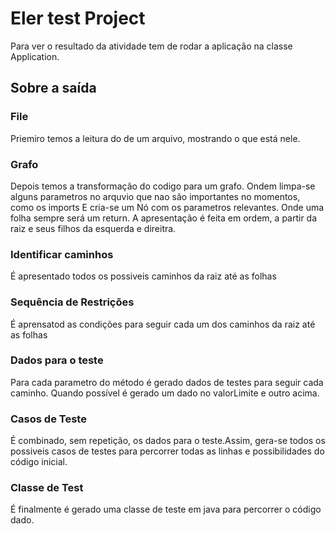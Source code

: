 # Eler test Project

Para ver o resultado da atividade tem de rodar a aplicação na classe Application.

## Sobre a saída

### File
Priemiro temos a leitura do de um arquivo, mostrando o que está nele.

### Grafo

Depois temos a transformação do codigo para um grafo. 
Ondem limpa-se alguns parametros no arquvio que nao são importantes no momentos, como os imports
E cria-se um Nó com os parametros relevantes. Onde uma folha sempre será um return.
A apresentação é feita em ordem, a partir da raiz e seus filhos da esquerda e direitra.

### Identificar caminhos

É apresentado todos os possiveis caminhos da raiz até as folhas

### Sequência de Restrições

É aprensatod as condições para seguir cada um dos caminhos da raiz até as folhas

### Dados para o teste

Para cada parametro do método é gerado dados de testes para seguir cada caminho.
Quando possível é gerado um dado no valorLimite e outro acima.

### Casos de Teste

É combinado, sem repetição, os dados para o teste.Assim, gera-se todos os possiveis casos de testes para
percorrer todas as linhas e possibilidades do código inicial.

### Classe de Test

É finalmente é gerado uma classe de teste em java para percorrer o código dado.